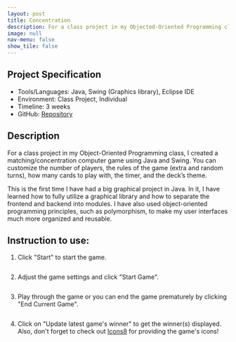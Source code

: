 ```yaml
---
layout: post
title: Concentration
description: For a class project in my Objected-Oriented Programming class, I created a Matching/Concentration computer game using Java and Swing.
image: null
nav-menu: false
show_tile: false
---
```


## Project Specification
<ul>
  <li>Tools/Languages: Java, Swing (Graphics library), Eclipse IDE</li>
  <li>Environment: Class Project, Individual</li>
  <li>Timeline: 3 weeks</li>
  <li>GitHub: <a href="https://github.com/namdo1225/Concentration">Repository</a></li>
</ul>

## Description

For a class project in my Object-Oriented Programming class, I created a matching/concentration computer game using Java and Swing. You can customize the number of players, the rules of the game (extra and random turns), how many cards to play with, the timer, and the deck’s theme.

This is the first time I have had a big graphical project in Java. In it, I have learned how to fully utilize a graphical library and how to separate the frontend and backend into modules. I have also used object-oriented programming principles, such as polymorphism, to make my user interfaces much more organized and reusable.

## Instruction to use:

1) Click "Start" to start the game.

<img src="{% link images/projects_media/20231222_concentration/00_title.png %}" alt="" data-position="center center" />

2) Adjust the game settings and click "Start Game".

<img src="{% link images/projects_media/20231222_concentration/01_setting.png %}" alt="" data-position="center center" />

3) Play through the game or you can end the game prematurely by clicking "End Current Game".

<img src="{% link images/projects_media/20231222_concentration/02_game.png %}" alt="" data-position="center center" />

4) Click on "Update latest game's winner" to get the winner(s) displayed. Also, don't forget to check out <a href="https://icons8.com/">Icons8</a> for providing the game's icons!

<img src="{% link images/projects_media/20231222_concentration/03_winner.png %}" alt="" data-position="center center" />
